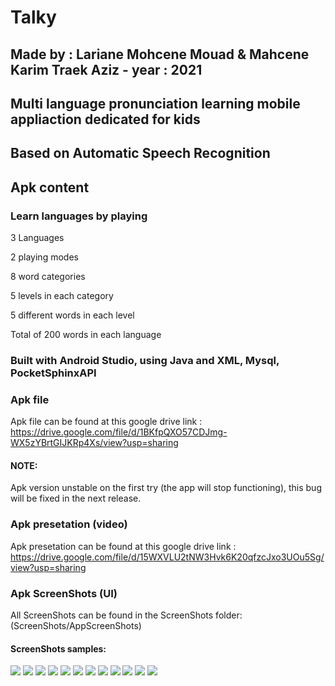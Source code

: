 # Talky 

## Made by : Lariane Mohcene Mouad & Mahcene Karim Traek Aziz - year : 2021

## Multi language pronunciation learning mobile appliaction dedicated for kids

## Based on Automatic Speech Recognition

## Apk content
### Learn languages by playing

3 Languages 

2 playing modes 

8 word categories 

5 levels in each category 

5 different words in each level

Total of 200 words in each language



### Built with Android Studio, using Java and XML, Mysql, PocketSphinxAPI

### Apk file
Apk file can be found at this google drive link : https://drive.google.com/file/d/1BKfpQXO57CDJmg-WX5zYBrtGIJKRp4Xs/view?usp=sharing

#### NOTE: 
Apk version unstable on the first try (the app will stop functioning), this bug will be fixed in the next release.

### Apk presetation (video)
Apk presetation can be found at this google drive link : https://drive.google.com/file/d/15WXVLU2tNW3Hvk6K20qfzcJxo3UOu5Sg/view?usp=sharing

### Apk ScreenShots (UI)

All ScreenShots can be found in the ScreenShots folder:  (ScreenShots/AppScreenShots)

#### ScreenShots samples:



![](ScreenShots/AppScreenShots/Untitled%20design%20(2).png)
![](ScreenShots/AppScreenShots/Untitled%20design%20(30).png)
![](ScreenShots/AppScreenShots/Untitled%20design%20(10).png)
![](ScreenShots/AppScreenShots/Untitled%20design%20(11).png)
![](ScreenShots/AppScreenShots/Untitled%20design%20(12).png)
![](ScreenShots/AppScreenShots/Untitled%20design%20(15).png)
![](ScreenShots/AppScreenShots/Untitled%20design%20(17).png)
![](ScreenShots/AppScreenShots/Untitled%20design%20(20).png)
![](ScreenShots/AppScreenShots/Untitled%20design%20(23).png)
![](ScreenShots/AppScreenShots/Untitled%20design%20(24).png)
![](ScreenShots/AppScreenShots/Untitled%20design%20(25).png)
![](ScreenShots/AppScreenShots/Untitled%20design%20(32).png)



